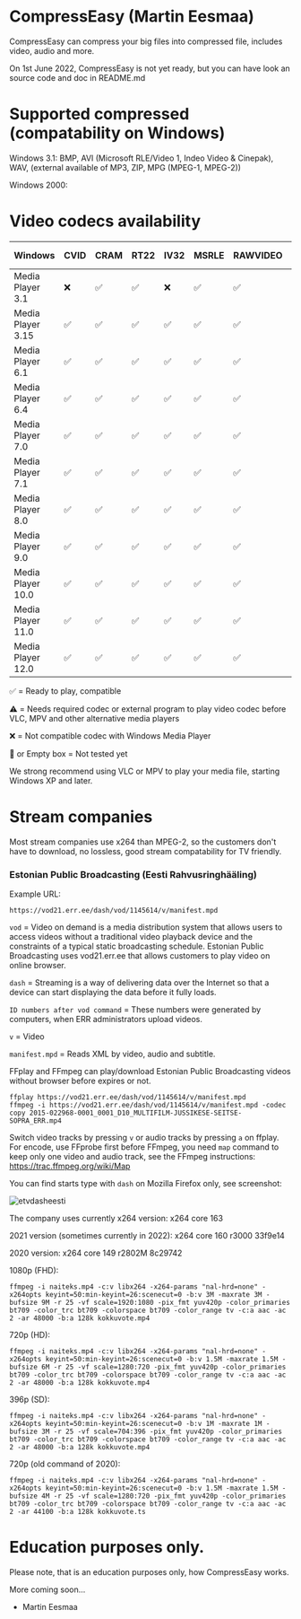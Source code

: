 # CompressEasy (Martin Eesmaa)

CompressEasy can compress your big files into compressed file, includes video, audio and more.

On 1st June 2022, CompressEasy is not yet ready, but you can have look an source code and doc in README.md

# Supported compressed (compatability on Windows)

Windows 3.1: BMP, AVI (Microsoft RLE/Video 1, Indeo Video & Cinepak), WAV, (external available of MP3, ZIP, MPG (MPEG-1, MPEG-2))

Windows 2000:

# Video codecs availability

Windows | CVID | CRAM | RT22 | IV32 | MSRLE | RAWVIDEO | MPEG-1 | MPEG-2 | MP43 | MP4S | AP41 | WMV1 | WMV8 | WMV9 | XVID | SWF | VP4 | VP5 | VP6 | VP8 | VP9 | AVC | HEVC | AV1 | VVC | AJPG | ARBC | ASV2 | BLZ0 | BT20 | CFCC | CFHD | CGDI | CSCD | DIGI | DUCK | DVSD | DXGM | EM4A | ES07 | FVFW | G2M2 | G2M3 | G2M4 | GAVC | I263 | IMM4 | IV41 | IV50 | JPGL | L264 | LBYR | LJ2K | LSV | M263 | M4S2 | MJPEG | MOHD | MSA1 | MSS1 | MSS2 | MV43 | MVDV | N264 | P422 | PLV1 | PNG1 | QJPEG | SEDG | SMP4 | SMSV | SP5X | SP61 | STVX | T263 | TM2A | TY0N | UCOD | ULTI | UYNV | UYNY | V422 | VGMV | VIDM | VSSV | VIVD | WINX | WMVA | WMVP | WNV1 | WVC1 | WVP2 | X263 | YUNV | YVU9 | ZMBV | A12V | AUV2 | FICV | G264 | GEOV | GISZ | H261 | KGV1 | MJ2C | QNAP | SHQ0 | SHQ1 | SHQ2 | SHQ3 | SHQ4 | SHQ5 | SHQ7 | SHQ9 | TSCC | V210 | VDEC | XMPG | YUV8 |
--- | --- | --- | --- | --- | --- | --- | --- | --- | --- | --- | --- | --- | --- | --- | --- | --- | --- | --- | --- | --- | --- | --- | --- | --- | --- | --- | --- | --- | --- | --- | --- | --- | --- | --- | --- | --- | --- | --- | --- | --- | --- | --- | --- | --- | --- | --- | --- | --- | --- | --- | --- | --- | --- | --- | --- | --- | --- | --- | --- | --- | --- | --- | --- | --- | --- | --- | --- | --- | --- | --- | --- | --- | --- | --- | --- | --- | --- | --- | --- | --- | --- | --- | --- | --- | --- | --- | --- | --- | --- | --- | --- | --- | --- | --- | --- | --- | --- | --- | --- | --- | --- | --- | --- | --- | --- | --- | --- | --- | --- | --- | --- | --- | --- | --- | --- | --- | --- | --- | --- |
Media Player 3.1 | :x: | :white_check_mark: | :white_check_mark: | :x: | :white_check_mark: | :white_check_mark: | ⚠️ | ⚠️ | :x: | :x: | :x: | :x: | :x: | :x: | :x: | ⚠️ (3) | :x: | :x: | :x: | :x: | :x: | :x: | :x: | :x: | :x: | :x: | :x: | :x: | :x: | :x: | :x: | :x: | :x: | :x: | :x: | :x: | :x: | :x: | :x: | :x: | :x: | :x: | :x: | :x: | :x: | :x: | :x: | :x: | :x: | :x: | :x: |
Media Player 3.15 | :white_check_mark: | :white_check_mark: | :white_check_mark: | :white_check_mark: | :white_check_mark: | :white_check_mark: | ⚠️ | ⚠️ | :x: | :x: | :x: | :x: | :x: | :x: | :x: | ⚠️ (3) | :x: | :x: | :x: | :x: | :x: | :x: | :x: | :x: | :x: | :x: | :x: | :x: | :x: | :x: | :x: | :x: | :x: | :x: | :x: | :x: | :x: | :x: | :x: | :x: | :x: | :x: | :x: | :x: | :x: | :x: | :x: | :x: | :x: | :x: | :x: |
Media Player 6.1 | :white_check_mark: | :white_check_mark: | :white_check_mark: | :white_check_mark: | :white_check_mark: | :white_check_mark: | :white_check_mark: | ⚠️ | :x: | :x: | :x: | :x: | :x: | :x: | :x: | ⚠️ | :x: | :x: | :x: | :x: | :x: | :x: | :x: | :x: | :x: |
Media Player 6.4 | :white_check_mark: | :white_check_mark: | :white_check_mark: | :white_check_mark: | :white_check_mark: | :white_check_mark: | :white_check_mark: | ⚠️ | :x: | :x: | :x: | :x: | :x: | :x: | :x: | ⚠️ | :x: | :x: | :x: | :x: | :x: | :x: | :x: |
Media Player 7.0 | :white_check_mark: | :white_check_mark: | :white_check_mark: | :white_check_mark: | :white_check_mark: | :white_check_mark: | :white_check_mark: | ⚠️ | :white_check_mark: | :white_check_mark: | ⚠️ | :white_check_mark: | :x: | :x: | :x: | ⚠️ | :x: | :x: | :x: | :x: | :x: | :x: | :x: |
Media Player 7.1 | :white_check_mark: | :white_check_mark: | :white_check_mark: | :white_check_mark: | :white_check_mark: | :white_check_mark: | :white_check_mark: | ⚠️ | :white_check_mark: | :white_check_mark: | ⚠️ | :white_check_mark: | :white_check_mark: | :x: | ⚠️ | ⚠️ | ⚠️ | ⚠️ | ⚠️ | :x: | :x: | :x: | :x: | :x: | :x: |
Media Player 8.0 | :white_check_mark: | :white_check_mark: | :white_check_mark: | :white_check_mark: | :white_check_mark: | :white_check_mark: | :white_check_mark: | ⚠️ | :white_check_mark: | :white_check_mark: | ⚠️ | :white_check_mark: | :white_check_mark: | :x: | ⚠️ | ⚠️ | ⚠️ | ⚠️ | ⚠️ | :x: | :x: | :x: | :x: | :x: | :x: |
Media Player 9.0 | :white_check_mark: | :white_check_mark: | :white_check_mark: | :white_check_mark: | :white_check_mark: | :white_check_mark: | :white_check_mark: | ⚠️ | :white_check_mark: | :white_check_mark: | ⚠️ | :white_check_mark: | :white_check_mark: | :white_check_mark: | ⚠️ | ⚠️ (9) | ⚠️ | ⚠️ | ⚠️ | :x: | :x: | :x: | :x: | :x: | :x: | ⚠️ | ⚠️ | ⚠️ | ⚠️ | ⚠️ | ⚠️ | :x: | ⚠️ | ⚠️ | ⚠️ | :white_check_mark: | :white_check_mark: | ⚠️ | ⚠️ | ⚠️ | ⚠️ | ⚠️ | ⚠️ | ⚠️ | ⚠️ | ⚠️ | ⚠️ | :white_check_mark: | :white_check_mark: | ⚠️ | ⚠️ |
Media Player 10.0 | :white_check_mark: | :white_check_mark: | :white_check_mark: | :white_check_mark: | :white_check_mark: | :white_check_mark: | :white_check_mark: | ⚠️ | :white_check_mark: | :white_check_mark: | ⚠️ | :white_check_mark: | :white_check_mark: | :white_check_mark: | ⚠️ | ⚠️ | ⚠️ | ⚠️ | ⚠️ | :x: | :x: | :x: | :x: | :x: | :x: | ⚠️ | ⚠️ | ⚠️ | ⚠️ | ⚠️ | ⚠️ | ⚠️ | ⚠️ | ⚠️ | ⚠️ | ⚠️ | :white_check_mark: | ⚠️ | ⚠️ | ⚠️ | ⚠️ | ⚠️ | ⚠️ | ⚠️ | ⚠️ | ⚠️ | ⚠️ | :white_check_mark: | :white_check_mark: | ⚠️ | ⚠️ |
Media Player 11.0 | :white_check_mark: | :white_check_mark: | :white_check_mark: | :white_check_mark: | :white_check_mark: | :white_check_mark: | :white_check_mark: | :white_check_mark: | :white_check_mark: | :white_check_mark: | ⚠️ | :white_check_mark: | :white_check_mark: | :white_check_mark: | ⚠️ | ⚠️ | ⚠️ | ⚠️ | ⚠️ | :x: | :x: | :x: | :x: | :x: |
Media Player 12.0 | :white_check_mark: | :white_check_mark: | :white_check_mark: | :white_check_mark: | :white_check_mark: | :white_check_mark: | :white_check_mark: | :white_check_mark: | :white_check_mark: | :white_check_mark: | :white_check_mark: | :white_check_mark: | :white_check_mark: | :white_check_mark: | ⚠️ | ⚠️ | ⚠️ | ⚠️ | ⚠️ | ⚠️ | :white_check_mark: | ⚠️ | ⚠️ |

:white_check_mark: = Ready to play, compatible

⚠️ = Needs required codec or external program to play video codec before VLC, MPV and other alternative media players

:x: = Not compatible codec with Windows Media Player

:black_square_button: or Empty box = Not tested yet

We strong recommend using VLC or MPV to play your media file, starting Windows XP and later.

# Stream companies

Most stream companies use x264 than MPEG-2, so the customers don't have to download, no lossless, good stream compatability for TV friendly.

### Estonian Public Broadcasting (Eesti Rahvusringhääling)

Example URL:

```
https://vod21.err.ee/dash/vod/1145614/v/manifest.mpd
```

`vod` = Video on demand is a media distribution system that allows users to access videos without a traditional video playback device and the constraints of a typical static broadcasting schedule. Estonian Public Broadcasting uses vod21.err.ee that allows customers to play video on online browser.

`dash` = Streaming is a way of delivering data over the Internet so that a device can start displaying the data before it fully loads.

`ID numbers after vod command` = These numbers were generated by computers, when ERR administrators upload videos.

`v` = Video

`manifest.mpd` = Reads XML by video, audio and subtitle.

FFplay and FFmpeg can play/download Estonian Public Broadcasting videos without browser before expires or not.

```
ffplay https://vod21.err.ee/dash/vod/1145614/v/manifest.mpd
ffmpeg -i https://vod21.err.ee/dash/vod/1145614/v/manifest.mpd -codec copy 2015-022968-0001_0001_D10_MULTIFILM-JUSSIKESE-SEITSE-SOPRA_ERR.mp4
```

Switch video tracks by pressing `v` or audio tracks by pressing `a` on ffplay. For encode, use FFprobe first before FFmpeg, you need `map` command to keep only one video and audio track, see the FFmpeg instructions: https://trac.ffmpeg.org/wiki/Map

You can find starts type with `dash` on Mozilla Firefox only, see screenshot:

![etvdasheesti](https://user-images.githubusercontent.com/88035011/181235419-de224806-334b-4d17-983f-5b1ba140522f.png)


The company uses currently x264 version: x264 core 163

2021 version (sometimes currently in 2022): x264 core 160 r3000 33f9e14

2020 version: x264 core 149 r2802M 8c29742

1080p (FHD):

```
ffmpeg -i naiteks.mp4 -c:v libx264 -x264-params "nal-hrd=none" -x264opts keyint=50:min-keyint=26:scenecut=0 -b:v 3M -maxrate 3M -bufsize 9M -r 25 -vf scale=1920:1080 -pix_fmt yuv420p -color_primaries bt709 -color_trc bt709 -colorspace bt709 -color_range tv -c:a aac -ac 2 -ar 48000 -b:a 128k kokkuvote.mp4
```

720p (HD):

```
ffmpeg -i naiteks.mp4 -c:v libx264 -x264-params "nal-hrd=none" -x264opts keyint=50:min-keyint=26:scenecut=0 -b:v 1.5M -maxrate 1.5M -bufsize 6M -r 25 -vf scale=1280:720 -pix_fmt yuv420p -color_primaries bt709 -color_trc bt709 -colorspace bt709 -color_range tv -c:a aac -ac 2 -ar 48000 -b:a 128k kokkuvote.mp4
```

396p (SD):

```
ffmpeg -i naiteks.mp4 -c:v libx264 -x264-params "nal-hrd=none" -x264opts keyint=50:min-keyint=26:scenecut=0 -b:v 1M -maxrate 1M -bufsize 3M -r 25 -vf scale=704:396 -pix_fmt yuv420p -color_primaries bt709 -color_trc bt709 -colorspace bt709 -color_range tv -c:a aac -ac 2 -ar 48000 -b:a 128k kokkuvote.mp4
```

720p (old command of 2020):

```
ffmpeg -i naiteks.mp4 -c:v libx264 -x264-params "nal-hrd=none" -x264opts keyint=50:min-keyint=26:scenecut=0 -b:v 1.5M -maxrate 1.5M -bufsize 4M -r 25 -vf scale=1280:720 -pix_fmt yuv420p -color_primaries bt709 -color_trc bt709 -colorspace bt709 -color_range tv -c:a aac -ac 2 -ar 44100 -b:a 128k kokkuvote.ts
```

# Education purposes only.

Please note, that is an education purposes only, how CompressEasy works.

More coming soon...

- Martin Eesmaa

